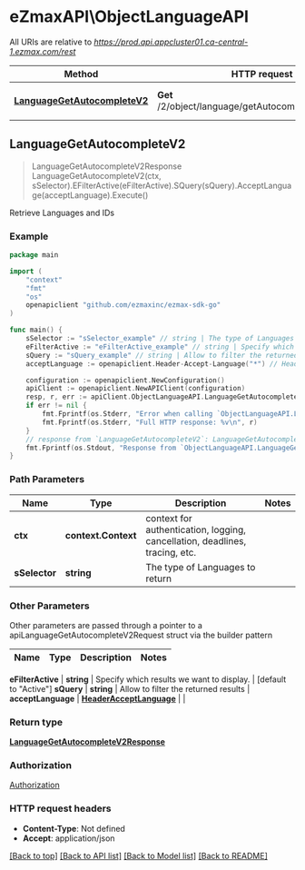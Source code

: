 # eZmaxAPI\ObjectLanguageAPI

All URIs are relative to *https://prod.api.appcluster01.ca-central-1.ezmax.com/rest*

Method | HTTP request | Description
------------- | ------------- | -------------
[**LanguageGetAutocompleteV2**](ObjectLanguageAPI.md#LanguageGetAutocompleteV2) | **Get** /2/object/language/getAutocomplete/{sSelector} | Retrieve Languages and IDs



## LanguageGetAutocompleteV2

> LanguageGetAutocompleteV2Response LanguageGetAutocompleteV2(ctx, sSelector).EFilterActive(eFilterActive).SQuery(sQuery).AcceptLanguage(acceptLanguage).Execute()

Retrieve Languages and IDs



### Example

```go
package main

import (
	"context"
	"fmt"
	"os"
	openapiclient "github.com/ezmaxinc/ezmax-sdk-go"
)

func main() {
	sSelector := "sSelector_example" // string | The type of Languages to return
	eFilterActive := "eFilterActive_example" // string | Specify which results we want to display. (optional) (default to "Active")
	sQuery := "sQuery_example" // string | Allow to filter the returned results (optional)
	acceptLanguage := openapiclient.Header-Accept-Language("*") // HeaderAcceptLanguage |  (optional)

	configuration := openapiclient.NewConfiguration()
	apiClient := openapiclient.NewAPIClient(configuration)
	resp, r, err := apiClient.ObjectLanguageAPI.LanguageGetAutocompleteV2(context.Background(), sSelector).EFilterActive(eFilterActive).SQuery(sQuery).AcceptLanguage(acceptLanguage).Execute()
	if err != nil {
		fmt.Fprintf(os.Stderr, "Error when calling `ObjectLanguageAPI.LanguageGetAutocompleteV2``: %v\n", err)
		fmt.Fprintf(os.Stderr, "Full HTTP response: %v\n", r)
	}
	// response from `LanguageGetAutocompleteV2`: LanguageGetAutocompleteV2Response
	fmt.Fprintf(os.Stdout, "Response from `ObjectLanguageAPI.LanguageGetAutocompleteV2`: %v\n", resp)
}
```

### Path Parameters


Name | Type | Description  | Notes
------------- | ------------- | ------------- | -------------
**ctx** | **context.Context** | context for authentication, logging, cancellation, deadlines, tracing, etc.
**sSelector** | **string** | The type of Languages to return | 

### Other Parameters

Other parameters are passed through a pointer to a apiLanguageGetAutocompleteV2Request struct via the builder pattern


Name | Type | Description  | Notes
------------- | ------------- | ------------- | -------------

 **eFilterActive** | **string** | Specify which results we want to display. | [default to &quot;Active&quot;]
 **sQuery** | **string** | Allow to filter the returned results | 
 **acceptLanguage** | [**HeaderAcceptLanguage**](HeaderAcceptLanguage.md) |  | 

### Return type

[**LanguageGetAutocompleteV2Response**](LanguageGetAutocompleteV2Response.md)

### Authorization

[Authorization](../README.md#Authorization)

### HTTP request headers

- **Content-Type**: Not defined
- **Accept**: application/json

[[Back to top]](#) [[Back to API list]](../README.md#documentation-for-api-endpoints)
[[Back to Model list]](../README.md#documentation-for-models)
[[Back to README]](../README.md)

